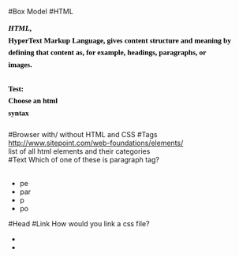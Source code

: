 #Box Model
#HTML
<span id="docs-internal-guid-d499e770-7436-1deb-17ec-631fa62e6aa6"><font face="serif"><p dir="ltr" style="line-height:1.6363636363636365;margin-top:0pt;margin-bottom:0pt;"><span style="font-size:15px;font-family:Verdana;color:#000000;background-color:#ffffff;font-weight:bold;font-style:italic;font-variant:normal;text-decoration:none;vertical-align:baseline;white-space:pre-wrap;">HTML</span><span style="font-size:15px;font-family:Verdana;color:#000000;background-color:#ffffff;font-weight:bold;font-style:normal;font-variant:normal;text-decoration:none;vertical-align:baseline;white-space:pre-wrap;">, HyperText Markup Language, gives content structure and meaning by defining that content as, for example, headings, paragraphs, or images.</span></p><p dir="ltr" style="line-height:1.6363636363636365;margin-top:0pt;margin-bottom:0pt;"><span style="color: rgb(0, 0, 0); font-family: Verdana; font-size: 15px; font-weight: bold; line-height: 1.63636363636364; white-space: pre-wrap;"><br></span></p><p dir="ltr" style="line-height:1.6363636363636365;margin-top:0pt;margin-bottom:0pt;"><span style="color: rgb(0, 0, 0); font-family: Verdana; font-size: 15px; font-weight: bold; line-height: 1.63636363636364; white-space: pre-wrap;">Test: Choose an html syntax&nbsp;</span></p><p dir="ltr" style="line-height:1.6363636363636365;margin-top:0pt;margin-bottom:0pt;"><br></p></font></span>
#Browser with/ without HTML and CSS
#Tags
http://www.sitepoint.com/web-foundations/elements/<div>list of all html elements and their categories</div>
#Text
Which of one of these is paragraph tag?<div><br></div><div><ul><li>pe</li><li>par</li><li>p</li><li>po</li></ul></div>
#Head
#Link
How would you link a css file?<div><ul><li>&nbsp;<link type="text/css"></li><li><script></li><li>ddd</li><li>ddd</li></ul></div>
#Selectors
Reference an HTML element and then apply a style
#Universal
How would you style a p tag?<div><br></div><div><ul><li>#p { &nbsp; }</li><li>.p { &nbsp; }</li><li>$p { &nbsp; }</li><li>p { }</li></ul></div>
#Styles
#Color
#image and media
#img
#Structural
#Header
#Nav
#Section
#CSS
<span style="font-size: 15px; font-family: Verdana; color: rgb(0, 0, 0); font-weight: bold; font-style: italic; vertical-align: baseline; white-space: pre-wrap;">CSS</span><span style="font-size: 15px; font-family: Verdana; color: rgb(0, 0, 0); font-weight: bold; vertical-align: baseline; white-space: pre-wrap;">, or Cascading Style Sheets, is a presentation language created to style the appearance of content—using, for example, fonts or colors.</span><div><span style="font-size: 15px; font-family: Verdana; color: rgb(0, 0, 0); font-weight: bold; vertical-align: baseline; white-space: pre-wrap;"><br></span></div><div><font color="#000000" face="Verdana"><span style="font-size: 15px; white-space: pre-wrap;"><b>Test: Select the syntax style</b></span></font></div>
#Box
<h1 class="article_title" style="box-sizing: border-box; font-size: 2.875em; margin-top: -9px; margin-bottom: 0.7em; padding: 0px 66px 0px 0px; direction: ltr; font-family: 'Helvetica Neue', Helvetica, Helvetica, Arial, sans-serif; color: rgb(38, 38, 38); line-height: 1.1; letter-spacing: 0.01em; word-break: break-word; background-color: rgb(243, 243, 243);">Box properties</h1>
#Styles
#Attributes
add some extra information to your elements
#ID
#Class
#Background-color
#Table
#List
#ul
#li
#ol
#css tricks and hacks
http://css-tricks.com/snippets/css/
#layout
http://www.sitepoint.com/web-foundations/layout/
#Footer
#Div
#Font-size

